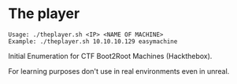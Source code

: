 # The player
```
Usage: ./theplayer.sh <IP> <NAME OF MACHINE>
Example: ./theplayer.sh 10.10.10.129 easymachine
```
Initial Enumeration for CTF Boot2Root Machines (Hackthebox).

For learning purposes don't use in real environments even in unreal. 
